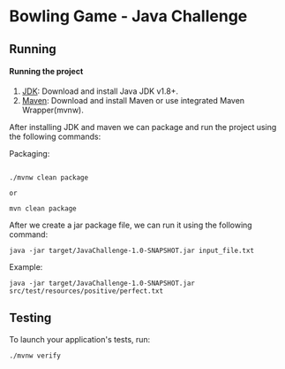 # Bowling Game - Java Challenge

## Running

#### Running the project

1. [JDK][]: Download and install Java JDK v1.8+.
2. [Maven][]: Download and install Maven or use integrated Maven Wrapper(mvnw).

After installing JDK and maven we can package and run the project using the following commands:

Packaging:

```

./mvnw clean package

or

mvn clean package
```

After we create a jar package file, we can run it using the following command:

```
java -jar target/JavaChallenge-1.0-SNAPSHOT.jar input_file.txt
```

Example:

````
java -jar target/JavaChallenge-1.0-SNAPSHOT.jar src/test/resources/positive/perfect.txt

````

## Testing

To launch your application's tests, run:

```
./mvnw verify
```

[JDK]: https://www.oracle.com/java/technologies/javase-downloads.html

[Maven]: https://maven.apache.org/download.cgi


